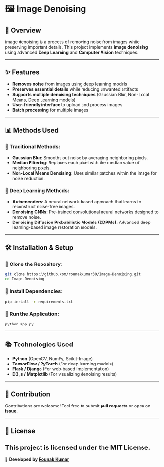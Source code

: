 
# 🖼️ Image Denoising

## 📌 Overview
Image denoising is a process of removing noise from images while preserving important details. This project implements **image denoising** using advanced **Deep Learning** and **Computer Vision** techniques.

---

## ✨ Features
- **Removes noise** from images using deep learning models
- **Preserves essential details** while reducing unwanted artifacts
- **Supports multiple denoising techniques** (Gaussian Blur, Non-Local Means, Deep Learning models)
- **User-friendly interface** to upload and process images
- **Batch processing** for multiple images

---

## 📊 Methods Used
### 🔹 Traditional Methods:
- **Gaussian Blur**: Smooths out noise by averaging neighboring pixels.
- **Median Filtering**: Replaces each pixel with the median value of neighboring pixels.
- **Non-Local Means Denoising**: Uses similar patches within the image for noise reduction.

### 🔹 Deep Learning Methods:
- **Autoencoders**: A neural network-based approach that learns to reconstruct noise-free images.
- **Denoising CNNs**: Pre-trained convolutional neural networks designed to remove noise.
- **Denoising Diffusion Probabilistic Models (DDPMs)**: Advanced deep learning-based image restoration models.

---


## 🛠️ Installation & Setup

### 🔹 Clone the Repository:
```sh
git clone https://github.com/rounakkumar30/Image-Denoising.git
cd Image-Denoising
```

### 🔹 Install Dependencies:
```sh
pip install -r requirements.txt
```

### 🔹 Run the Application:
```sh
python app.py
```

---

## 📚 Technologies Used
- **Python** (OpenCV, NumPy, Scikit-Image)
- **TensorFlow / PyTorch** (For deep learning models)
- **Flask / Django** (For web-based implementation)
- **D3.js / Matplotlib** (For visualizing denoising results)

---

## 🤝 Contribution
Contributions are welcome! Feel free to submit **pull requests** or open an **issue**.

---

## 📜 License
This project is licensed under the **MIT License**.
---


🚀 **Developed by [Rounak Kumar](https://github.com/rounakkumar30)**
